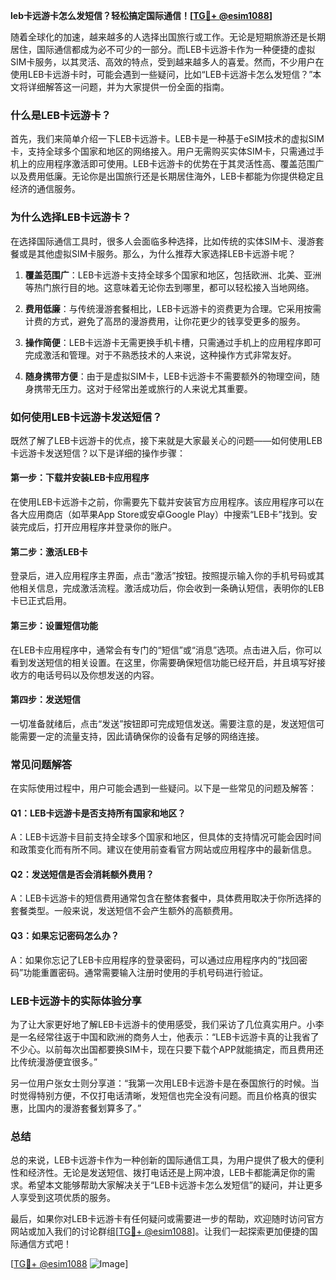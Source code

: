 **leb卡远游卡怎么发短信？轻松搞定国际通信！[[TG💪+ @esim1088](https://t.me/s/esim1088)]**

随着全球化的加速，越来越多的人选择出国旅行或工作。无论是短期旅游还是长期居住，国际通信都成为必不可少的一部分。而LEB卡远游卡作为一种便捷的虚拟SIM卡服务，以其灵活、高效的特点，受到越来越多人的喜爱。然而，不少用户在使用LEB卡远游卡时，可能会遇到一些疑问，比如“LEB卡远游卡怎么发短信？”本文将详细解答这一问题，并为大家提供一份全面的指南。

### **什么是LEB卡远游卡？**

首先，我们来简单介绍一下LEB卡远游卡。LEB卡是一种基于eSIM技术的虚拟SIM卡，支持全球多个国家和地区的网络接入。用户无需购买实体SIM卡，只需通过手机上的应用程序激活即可使用。LEB卡远游卡的优势在于其灵活性高、覆盖范围广以及费用低廉。无论你是出国旅行还是长期居住海外，LEB卡都能为你提供稳定且经济的通信服务。

### **为什么选择LEB卡远游卡？**

在选择国际通信工具时，很多人会面临多种选择，比如传统的实体SIM卡、漫游套餐或是其他虚拟SIM卡服务。那么，为什么推荐大家选择LEB卡远游卡呢？

1. **覆盖范围广**：LEB卡远游卡支持全球多个国家和地区，包括欧洲、北美、亚洲等热门旅行目的地。这意味着无论你去到哪里，都可以轻松接入当地网络。
   
2. **费用低廉**：与传统漫游套餐相比，LEB卡远游卡的资费更为合理。它采用按需计费的方式，避免了高昂的漫游费用，让你花更少的钱享受更多的服务。

3. **操作简便**：LEB卡远游卡无需更换手机卡槽，只需通过手机上的应用程序即可完成激活和管理。对于不熟悉技术的人来说，这种操作方式非常友好。

4. **随身携带方便**：由于是虚拟SIM卡，LEB卡远游卡不需要额外的物理空间，随身携带无压力。这对于经常出差或旅行的人来说尤其重要。

### **如何使用LEB卡远游卡发送短信？**

既然了解了LEB卡远游卡的优点，接下来就是大家最关心的问题——如何使用LEB卡远游卡发送短信？以下是详细的操作步骤：

#### **第一步：下载并安装LEB卡应用程序**
在使用LEB卡远游卡之前，你需要先下载并安装官方应用程序。该应用程序可以在各大应用商店（如苹果App Store或安卓Google Play）中搜索“LEB卡”找到。安装完成后，打开应用程序并登录你的账户。

#### **第二步：激活LEB卡**
登录后，进入应用程序主界面，点击“激活”按钮。按照提示输入你的手机号码或其他相关信息，完成激活流程。激活成功后，你会收到一条确认短信，表明你的LEB卡已正式启用。

#### **第三步：设置短信功能**
在LEB卡应用程序中，通常会有专门的“短信”或“消息”选项。点击进入后，你可以看到发送短信的相关设置。在这里，你需要确保短信功能已经开启，并且填写好接收方的电话号码以及你想发送的内容。

#### **第四步：发送短信**
一切准备就绪后，点击“发送”按钮即可完成短信发送。需要注意的是，发送短信可能需要一定的流量支持，因此请确保你的设备有足够的网络连接。

### **常见问题解答**

在实际使用过程中，用户可能会遇到一些疑问。以下是一些常见的问题及解答：

#### **Q1：LEB卡远游卡是否支持所有国家和地区？**
A：LEB卡远游卡目前支持全球多个国家和地区，但具体的支持情况可能会因时间和政策变化而有所不同。建议在使用前查看官方网站或应用程序中的最新信息。

#### **Q2：发送短信是否会消耗额外费用？**
A：LEB卡远游卡的短信费用通常包含在整体套餐中，具体费用取决于你所选择的套餐类型。一般来说，发送短信不会产生额外的高额费用。

#### **Q3：如果忘记密码怎么办？**
A：如果你忘记了LEB卡应用程序的登录密码，可以通过应用程序内的“找回密码”功能重置密码。通常需要输入注册时使用的手机号码进行验证。

### **LEB卡远游卡的实际体验分享**

为了让大家更好地了解LEB卡远游卡的使用感受，我们采访了几位真实用户。小李是一名经常往返于中国和欧洲的商务人士，他表示：“LEB卡远游卡真的让我省了不少心。以前每次出国都要换SIM卡，现在只要下载个APP就能搞定，而且费用还比传统漫游便宜很多。”

另一位用户张女士则分享道：“我第一次用LEB卡远游卡是在泰国旅行的时候。当时觉得特别方便，不仅打电话清晰，发短信也完全没有问题。而且价格真的很实惠，比国内的漫游套餐划算多了。”

### **总结**

总的来说，LEB卡远游卡作为一种创新的国际通信工具，为用户提供了极大的便利性和经济性。无论是发送短信、拨打电话还是上网冲浪，LEB卡都能满足你的需求。希望本文能够帮助大家解决关于“LEB卡远游卡怎么发短信”的疑问，并让更多人享受到这项优质的服务。

最后，如果你对LEB卡远游卡有任何疑问或需要进一步的帮助，欢迎随时访问官方网站或加入我们的讨论群组[[TG💪+ @esim1088](https://t.me/s/esim1088)]。让我们一起探索更加便捷的国际通信方式吧！

[[TG💪+ @esim1088](https://t.me/s/esim1088) ![Image](https://i.postimg.cc/4NQfJmqS/Snipaste-2025-05-13-00-14-12.png)]